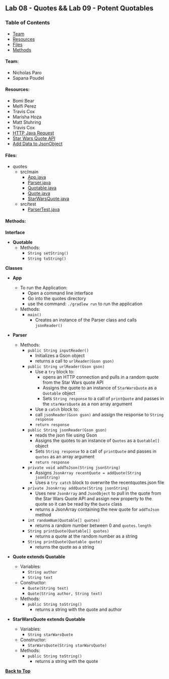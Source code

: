 <a name=top></a>
## Lab 08 - Quotes && Lab 09 - Potent Quotables
### Table of Contents
* [Team](#team)
* [Resources](#resources)
* [Files](#files)
* [Methods](#methods)

<a name="team"></a>
#### Team:
* Nicholas Paro
* Sapana Poudel

<a name="resources"></a>
#### Resources:
* Bomi Bear
* Melfi Perez
* Travis Cox
* Marisha Hoza
* Matt Stuhring
* Travis Cox
* [HTTP Java Request](https://www.baeldung.com/java-http-request)
* [Star Wars Quote API](http://swquotesapi.digitaljedi.dk/index.html)
* [Add Data to JsonObject](https://stackoverflow.com/questions/11143363/add-data-to-jsonobject)

<a name="files"></a>
#### Files:
* quotes
  * src/main 
    * [App.java](./src/main/java/quotes/App.java)
    * [Parser.java](./src/main/java/quotes/Parser.java)
    * [Quotable.java](./src/main/java/quotes/Quotable.java)
    * [Quote.java](./src/main/java/quotes/Quote.java)
    * [StarWarsQuote.java](./src/main/java/quotes/StarWarsQuote.java)
  * src/test
    * [ParserTest.java](./src/test/java/quotes/ParserTest.java)

<a name="methods"></a>
#### Methods:
**Interface**
* **Quotable**
  * Methods:
    * `String setString()`
    * `String toString()`

**Classes**
* **App**
  * To run the Application:
    * Open a command line interface
    * Go into the quotes directory
    * use the command: `./gradlew run` to run the application
  * Methods:
    * `main()`
      * Creates an instance of the Parser class and calls `jsonReader()`

* **Parser**
  * Methods:
    * `public String inputReader()`
      * Initializes a Gson object
      * returns a call to `urlReader(Gson gson)`
    * `public String urlReader(Gson gson)`
      * Use a `try` block to:
        * opens an HTTP connection and pulls in a random quote from the Star Wars quote API
        * Assigns the quote to an instance of `StarWarsQuote` as a `Quotable` object
        * Sets `String response` to a call of `printQuote` and passes in the `starWarsQuote` as a non array argument
       * Use a `catch` block to:
        * call `jsonReader(Gson gson)` and assign the response to `String response`
       * `return response`
    * `public String jsonReader(Gson gson)`
      * reads the json file using Gson
      * Assigns the quotes to an instance of `Quotes` as a `Quotable[]` object
      * Sets `String response` to a call of `printQuote` and passes in `quotes` as an array argument
      * `return response`
    * `private void addToJson(String jsonString)`
      * Assigns `JsonArray recentQuote = addQuote(String jsonString)`
      * Uses a `try catch` block to overwrite the recentquotes.json file
    * `private JsonArray addQuote(String jsonString)`
      * Uses new `JsonArray` and `JsonObject` to pull in the quote from the Star Wars Quote API and assign new property to the quote so it can be read by the `Quote` class
      * returns a JsonArray containing the new quote for `addToJson` method
    * `int randomNum(Quotable[] quotes)`
      * returns a random number between 0 and `quotes.length`
    * `String printQuote(Quotable[] quotes)`
      * returns a quote at the random number as a string
    * `String printQuote(Quotable quote)`
      * returns the quote as a string
  
* **Quote extends Quotable**
  * Variables:
    * `String author`
    * `String text`
  * Constructor:
    * `Quote(String text)`
    * `Quote(String author, String text)`
  * Methods:
    * `public String toString()`
      * returns a string with the quote and author

* **StarWarsQuote extends Quotable**
  * Variables:
    * `String starWarsQuote`
  * Constructor:
    * `StarWarsQuote(String starWarsQuote)`
  * Methods:
    * `public String toString()`
      * returns a string with the quote
  
**[Back to Top](#top)**
